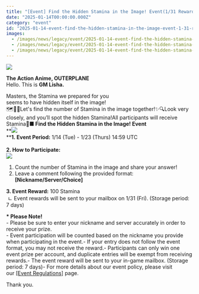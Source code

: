 ```yaml
---
title: "[Event] Find the Hidden Stamina in the Image! Event(1/31 Reward distributed)"
date: "2025-01-14T00:00:00.000Z"
category: "event"
id: "2025-01-14-event-find-the-hidden-stamina-in-the-image-event-1-31-reward-distributed"
images:
  - /images/news/legacy/event/2025-01-14-event-find-the-hidden-stamina-in-the-image-event-1-31-reward-distributed/cd4dacfe1bad4fc8ba3bb7e00bf0fea4.webp
  - /images/news/legacy/event/2025-01-14-event-find-the-hidden-stamina-in-the-image-event-1-31-reward-distributed/1b2f7576c2de4b59869cb05668550e73_002.webp
  - /images/news/legacy/event/2025-01-14-event-find-the-hidden-stamina-in-the-image-event-1-31-reward-distributed/c356337ab174499bbca85deb1d7d238c.webp
---
```


![](/images/news/legacy/event/2025-01-14-event-find-the-hidden-stamina-in-the-image-event-1-31-reward-distributed/cd4dacfe1bad4fc8ba3bb7e00bf0fea4.webp)

**The Action Anime, OUTERPLANE**  
Hello. This is **GM Lisha.**  
  

Masters, the Stamina we prepared for you  
seems to have hidden itself in the image!   
🗺👀✨Let's find the number of Stamina in the image together!✨🔍Look very closely, and you’ll spot the hidden Stamina!All participants will receive Stamina💖**■ Find the Hidden Stamina in the Image! Event**  
**![](/images/news/legacy/event/2025-01-14-event-find-the-hidden-stamina-in-the-image-event-1-31-reward-distributed/1b2f7576c2de4b59869cb05668550e73_002.webp)  
****1. Event Period:** 1/14 (Tue) - 1/23 (Thurs) 14:59 UTC  
   
**2\. How to Participate:**   
![](/images/news/legacy/event/2025-01-14-event-find-the-hidden-stamina-in-the-image-event-1-31-reward-distributed/c356337ab174499bbca85deb1d7d238c.webp)  
1) Count the number of Stamina in the image and share your answer!  
2) Leave a comment following the provided format: **\[Nickname/Server/Choice\]**  
  
**3\. Event Reward:** 100 Stamina  
 ㄴ Event rewards will be sent to your mailbox on 1/31 (Fri). (Storage period: 7 days)  
  
**\* Please Note!**  
\- Please be sure to enter your nickname and server accurately in order to receive your prize.  
\- Event participation will be counted based on the nickname you provide when participating in the event.- If your entry does not follow the event format, you may not receive the reward.- Participants can only win one event prize per account, and duplicate entries will be exempt from receiving rewards.- The event reward will be sent to your in-game mailbox. (Storage period: 7 days)- For more details about our event policy, please visit our [\[Event Regulations\]](https://common.game.onstove.com/terms/index?gameType=MOBILE&termsType=8&langCode=en) page.  
  
Thank you.

